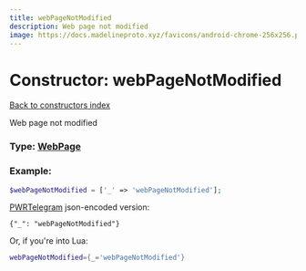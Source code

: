 ```yaml
---
title: webPageNotModified
description: Web page not modified
image: https://docs.madelineproto.xyz/favicons/android-chrome-256x256.png
---
```

# Constructor: webPageNotModified  
[Back to constructors index](index.md)



Web page not modified




### Type: [WebPage](../types/WebPage.md)


### Example:

```php
$webPageNotModified = ['_' => 'webPageNotModified'];
```  

[PWRTelegram](https://pwrtelegram.xyz) json-encoded version:

```
{"_": "webPageNotModified"}
```


Or, if you're into Lua:

```lua
webPageNotModified={_='webPageNotModified'}

```


